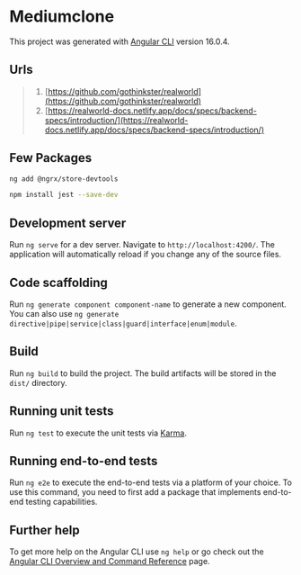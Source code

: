 # Mediumclone

This project was generated with [Angular CLI](https://github.com/angular/angular-cli) version 16.0.4.

## Urls

> 1. [https://github.com/gothinkster/realworld](https://github.com/gothinkster/realworld)
> 1. [https://realworld-docs.netlify.app/docs/specs/backend-specs/introduction/](https://realworld-docs.netlify.app/docs/specs/backend-specs/introduction/)

## Few Packages

```bash
ng add @ngrx/store-devtools

npm install jest --save-dev
```

## Development server

Run `ng serve` for a dev server. Navigate to `http://localhost:4200/`. The application will automatically reload if you change any of the source files.

## Code scaffolding

Run `ng generate component component-name` to generate a new component. You can also use `ng generate directive|pipe|service|class|guard|interface|enum|module`.

## Build

Run `ng build` to build the project. The build artifacts will be stored in the `dist/` directory.

## Running unit tests

Run `ng test` to execute the unit tests via [Karma](https://karma-runner.github.io).

## Running end-to-end tests

Run `ng e2e` to execute the end-to-end tests via a platform of your choice. To use this command, you need to first add a package that implements end-to-end testing capabilities.

## Further help

To get more help on the Angular CLI use `ng help` or go check out the [Angular CLI Overview and Command Reference](https://angular.io/cli) page.
